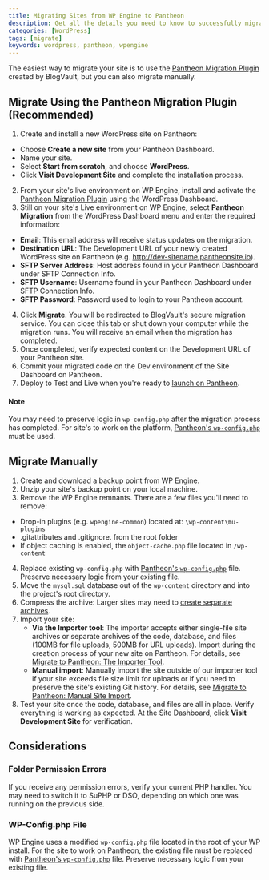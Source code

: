 ```yaml
---
title: Migrating Sites from WP Engine to Pantheon
description: Get all the details you need to know to successfully migrate your site away from WP Engine.
categories: [WordPress]
tags: [migrate]
keywords: wordpress, pantheon, wpengine
---
```

The easiest way to migrate your site is to use the [Pantheon Migration Plugin](https://wordpress.org/plugins/bv-pantheon-migration/) created by BlogVault, but you can also migrate manually.

## Migrate Using the Pantheon Migration Plugin (Recommended)
1. Create and install a new WordPress site on Pantheon:
 - Choose **Create a new site** from your Pantheon Dashboard.
 - Name your site.
 - Select **Start from scratch**, and choose **WordPress**.
 - Click **Visit Development Site** and complete the installation process.
2. From your site's live environment on WP Engine, install and activate the [Pantheon Migration Plugin](https://wordpress.org/plugins/bv-pantheon-migration/) using the WordPress Dashboard.
3. Still on your site's Live environment on WP Engine, select **Pantheon Migration** from the WordPress Dashboard menu and enter the required information:
 - **Email**: This email address will receive status updates on the migration.
 - **Destination URL**: The Development URL of your newly created WordPress site on Pantheon (e.g. http://dev-sitename.pantheonsite.io).
 - **SFTP Server Address**: Host address found in your Pantheon Dashboard under SFTP Connection Info.  
 - **SFTP Username**: Username found in your Pantheon Dashboard under SFTP Connection Info.
 - **SFTP Password**: Password used to login to your Pantheon account.
4. Click **Migrate**. You will be redirected to BlogVault's secure migration service. You can close this tab or shut down your computer while the migration runs. You will receive an email when the migration has completed.  
5. Once completed, verify expected content on the Development URL of your Pantheon site.
6. Commit your migrated code on the Dev environment of the Site Dashboard on Pantheon.
7. Deploy to Test and Live when you're ready to [launch on Pantheon](/docs/going-live).

<div class="alert alert-info">
<h4>Note</h4>
You may need to preserve logic in <code>wp-config.php</code> after the migration process has completed. For site's to work on the platform, <a href="https://github.com/pantheon-systems/wordpress/blob/master/wp-config.php">Pantheon's <code>wp-config.php</code></a> must be used.
</div>

## Migrate Manually

1. Create and download a backup point from WP Engine.
2. Unzip your site's backup point on your local machine.
3. Remove the WP Engine remnants. There are a few files you'll need to remove:
  - Drop-in plugins (e.g. `wpengine-common`) located at: `\wp-content\mu-plugins`
  - .gitattributes and .gitignore. from the root folder
  - If object caching is enabled, the `object-cache.php` file located in `/wp-content`
4. Replace existing `wp-config.php` with [Pantheon's `wp-config.php`](https://github.com/pantheon-systems/wordpress/blob/master/wp-config.php) file. Preserve necessary logic from your existing file.
5. Move the `mysql.sql` database out of the `wp-content` directory and into the project's root directory.
6. Compress the archive: Larger sites may need to [create separate archives](/docs/wordpress-export#manually-create-separate-site-archives).
7. Import your site:
      - **Via the Importer tool**: The importer accepts either single-file site archives or separate archives of the code, database, and files (100MB for file uploads, 500MB for URL uploads). Import during the creation process of your new site on Pantheon. For details, see [Migrate to Pantheon: The Importer Tool](/docs/migrate/#plan-the-import).
      - **Manual import**: Manually import the site outside of our importer tool if your site exceeds file size limit for uploads or if you need to preserve the site's existing Git history. For details, see [Migrate to Pantheon: Manual Site Import](/docs/manual-import).
8. Test your site once the code, database, and files are all in place. Verify everything is working as expected. At the Site Dashboard, click **Visit Development Site** for verification.

## Considerations

### Folder Permission Errors
If you receive any permission errors, verify your current PHP handler. You may need to switch it to SuPHP or DSO, depending on which one was running on the previous side.

### WP-Config.php File
WP Engine uses a modified `wp-config.php` file located in the root of your WP install. For the site to work on Pantheon, the existing file must be replaced with [Pantheon's `wp-config.php`](https://github.com/pantheon-systems/wordpress/blob/master/wp-config.php) file. Preserve necessary logic from your existing file.
